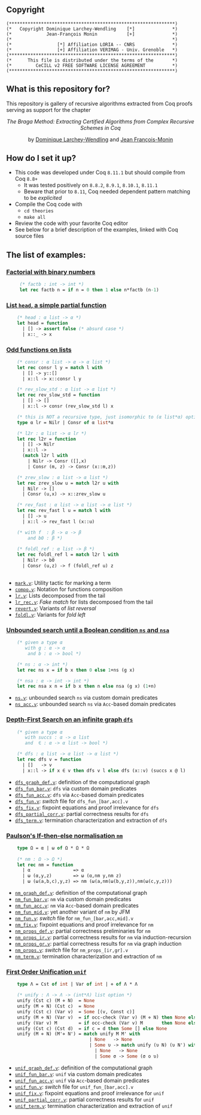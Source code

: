 ## Copyright

```
(**************************************************************)
(*   Copyright Dominique Larchey-Wendling    [*]              *)
(*             Jean-François Monin           [+]              *)
(*                                                            *)
(*                 [*] Affiliation LORIA -- CNRS              *)
(*                 [+] Affiliation VERIMAG - Univ. Grenoble   *)
(**************************************************************)
(*      This file is distributed under the terms of the       *)
(*         CeCILL v2 FREE SOFTWARE LICENSE AGREEMENT          *)
(**************************************************************)
```

## What is this repository for? ###

This repository is gallery of recursive algorithms extracted from Coq
proofs serving as support for the chapter

<div align="center">
<i>The Braga Method: Extracting Certified Algorithms from Complex Recursive Schemes in Coq</i>

by [Dominique Larchey-Wendling](http://www.loria.fr/~larchey) and [Jean François-Monin](http://www-verimag.imag.fr/~monin)
</div>

## How do I set it up? ###

* This code was developed under Coq `8.11.1` but should compile from Coq `8.8+`
  - It was tested positively on `8.8.2`, `8.9.1`, `8.10.1`, `8.11.1`
  - Beware that prior to `8.11`, Coq needed dependent pattern matching to be _explicited_
* Compile the Coq code with
  - `cd theories`
  - `make all`
* Review the code with your favorite Coq editor
* See below for a brief description of the examples, linked with Coq source files

## The list of examples:

### [Factorial with binary numbers](theories/factb/factb.v)

```ocaml
     (* factb : int -> int *)
     let rec factb n = if n = 0 then 1 else n*factb (n-1)
```

### [List `head`, a simple partial function](theories/head/head.v)

```ocaml
    (* head : α list -> α *)
    let head = function
      | [] -> assert false (* absurd case *)
      | x::_ -> x
```

### [Odd functions on lists](theories/listz)

```ocaml
    (* consr : α list -> α -> α list *)
    let rec consr l y = match l with
      | [] -> y::[]
      | x::l -> x::consr l y

    (* rev_slow_std : α list -> α list *)
    let rec rev_slow_std = function
      | [] -> []
      | x::l -> consr (rev_slow_std l) x

    (* this is NOT a recursive type, just isomorphic to (α list*α) option *)
    type α lr = Nilr | Consr of α list*α

    (* l2r : α list -> α lr *)
    let rec l2r = function
      | [] -> Nilr
      | x::l ->
      (match l2r l with
        | Nilr -> Consr ([],x)
        | Consr (m, z) -> Consr (x::m,z))

    (* zrev_slow : α list -> α list *)
    let rec zrev_slow u = match l2r u with
      | Nilr -> []
      | Consr (u,x) -> x::zrev_slow u

    (* rev_fast : α list -> α list -> α list *)
    let rec rev_fast l u = match l with
      | [] -> u
      | x::l -> rev_fast l (x::u)

    (* with f  : β -> α -> β 
        and b0 : β *)
  
    (* foldl_ref : α list -> β *)
    let rec foldl_ref l = match l2r l with
      | Nilr -> b0
      | Consr (u,z) -> f (foldl_ref u) z
    
```

* [`mark.v`](theories/listz/mark.v): Utility tactic for marking a term
* [`compo.v`](theories/listz/compo.v): Notation for functions composition
* [`lr.v`](theories/listz/lr.v): Lists decomposed from the tail
* [`lr_rec.v`](theories/listz/lr_rec.v): _Fake match_ for lists decomposed from the tail
* [`revert.v`](theories/listz/revert.v): Variants of _list reversal_
* [`foldl.v`](theories/listz/foldl.v): Variants for _fold left_

### [Unbounded search until a Boolean condition `ns` and `nsa`](theories/ns)

```ocaml
    (* given a type α 
       with g : α -> α  
        and b : α -> bool *)

    (* ns : α -> int *)
    let rec ns x = if b x then 0 else 1+ns (g x)

    (* nsa : α -> int -> int *)
    let rec nsa x n = if b x then n else nsa (g x) (1+n) 
```

* [`ns.v`](theories/ns/ns.v): unbounded search `ns` via custom domain predicates 
* [`ns_acc.v`](theories/ns/ns_acc.v): unbounded search `ns` via `Acc`-based domain predicates

### [Depth-First Search on an infinite graph `dfs`](theories/dfs)

```ocaml
    (* given a type α 
       with succs : α -> α list
       and  ∈ : α -> α list -> bool *)

    (* dfs : α list -> α list -> α list *)
    let rec dfs v = function
      | []   -> v
      | x::l -> if x ∈ v then dfs v l else dfs (x::v) (succs x @ l)
```

* [`dfs_graph_def.v`](theories/dfs/dfs_graph_def.v): definition of the computational graph
* [`dfs_fun_bar.v`](theories/dfs/dfs_fun_bar.v): `dfs` via custom domain predicates 
* [`dfs_fun_acc.v`](theories/dfs/dfs_fun_acc.v): `dfs` via `Acc`-based domain predicates
* [`dfs_fun.v`](theories/dfs/dfs_fun.v): _switch_ file for `dfs_fun_[bar,acc].v`
* [`dfs_fix.v`](theories/dfs/dfs_fix.v): fixpoint equations and proof irrelevance for `dfs`
* [`dfs_partial_corr.v`](theories/dfs/dfs_partial_corr.v): partial correctness results for `dfs`
* [`dfs_term.v`](theories/dfs/dfs_term.v): termination characterization and extraction of `dfs`

### [Paulson's If-then-else normalisation `nm`](theories/nm)

```ocaml
    type Ω = α | ω of Ω * Ω * Ω
 
    (* nm : Ω -> Ω *)
    let rec nm = function
      | α                => α
      | ω (α,y,z)        => ω (α,nm y,nm z)
      | ω (ω(a,b,c),y,z) => nm (ω(a,nm(ω(b,y,z)),nm(ω(c,y,z)))
```

* [`nm_graph_def.v`](theories/nm/nm_graph_def.v): definition of the computational graph
* [`nm_fun_bar.v`](theories/nm/nm_fun_bar.v): `nm` via custom domain predicates 
* [`nm_fun_acc.v`](theories/nm/nm_fun_acc.v): `nm` via `Acc`-based domain predicates
* [`nm_fun_mid.v`](theories/nm/nm_fun_mid.v): yet another variant of `nm` by JFM
* [`nm_fun.v`](theories/nm/nm_fun.v): _switch_ file for `nm_fun_[bar,acc,mid].v`
* [`nm_fix.v`](theories/nm/nm_fix.v): fixpoint equations and proof irrelevance for `nm`
* [`nm_props_def.v`](theories/nm/nm_props_def.v): partial correctness preliminaries for `nm`
* [`nm_props_ir.v`](theories/nm/nm_props_ir.v): partial correctness results for `nm` via induction-recursion 
* [`nm_props_gr.v`](theories/nm/nm_props_gr.v): partial correctness results for `nm` via graph induction
* [`nm_props.v`](theories/nm/nm_props.v): _switch_ file for `nm_props_[ir,gr].v`
* [`nm_term.v`](theories/nm/nm_term.v): termination characterization and extraction of `nm`

### [First Order Unification `unif`](theories/unif)

```ocaml
    type Λ = Cst of int | Var of int | ⋄ of Λ * Λ

    (* unify : Λ -> Λ -> (int*Λ) list option *)
    unify (Cst c) (M ⋄ N)  = None
    unify (M ⋄ N) (Cst c)  = None
    unify (Cst c) (Var v)  = Some [(v, Const c)]
    unify (M ⋄ N) (Var v)  = if occ-check (Var v) (M ⋄ N) then None else Some [(v, M ⋄ N)]
    unify (Var v) M        = if occ-check (Var v) M       then None else Some [(v, M)]
    unify (Cst c) (Cst d)  = if c = d then Some [] else None
    unify (M ⋄ N) (M'⋄ N') = match unify M M' with
                               | None   -> None
                               | Some υ -> match unify (υ N) (υ N') with
                                 | None   -> None
                                 | Some σ -> Some (σ o υ)
```

* [`unif_graph_def.v`](theories/unif/unif_graph_def.v): definition of the computational graph
* [`unif_fun_bar.v`](theories/unif/unif_fun_bar.v): `unif` via custom domain predicates 
* [`unif_fun_acc.v`](theories/unif/unif_fun_acc.v): `unif` via `Acc`-based domain predicates
* [`unif_fun.v`](theories/unif/unif_fun.v): _switch_ file for `unif_fun_[bar,acc].v`
* [`unif_fix.v`](theories/unif/unif_fix.v): fixpoint equations and proof irrelevance for `unif`
* [`unif_partial_corr.v`](theories/unif/unif_partial_corr.v): partial correctness results for `unif` 
* [`unif_term.v`](theories/unif/unif_term.v): termination characterization and extraction of `unif`

